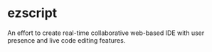 # ezscript
An effort to create real-time collaborative web-based IDE with user presence and live code editing features.
